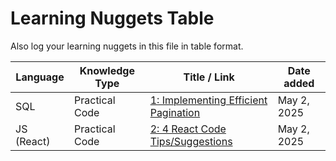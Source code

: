 # Learning Nuggets Table

Also log your learning nuggets in this file in table format.

| Language | Knowledge Type | Title / Link | Date added |
| -------- | -------------- | ------------ | ---------- |
| SQL      | Practical Code | [1: Implementing Efficient Pagination](https://github.com/herougo/LearningNugget/wiki/Original-Articles-SQL#1-implementing-efficient-pagination) | May 2, 2025 |
| JS (React) | Practical Code | [2: 4 React Code Tips/Suggestions](https://github.com/herougo/SoftwareEngineerKnowledgeRepository/wiki/Code-Review-React-Code-Snippets) | May 2, 2025 |
